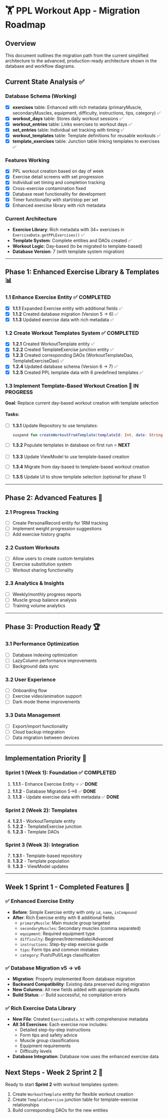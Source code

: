 # 🏋️ PPL Workout App - Migration Roadmap

## Overview
This document outlines the migration path from the current simplified architecture to the advanced, production-ready architecture shown in the database and workflow diagrams.

## Current State Analysis ✅

### Database Schema (Working)
- [x] **exercises** table: Enhanced with rich metadata (primaryMuscle, secondaryMuscles, equipment, difficulty, instructions, tips, category) ✅
- [x] **workout_days** table: Stores daily workout sessions ✅
- [x] **workout_entries** table: Links exercises to workout days ✅
- [x] **set_entries** table: Individual set tracking with timing ✅
- [x] **workout_templates** table: Template definitions for reusable workouts ✅
- [x] **template_exercises** table: Junction table linking templates to exercises ✅

### Features Working
- [x] PPL workout creation based on day of week
- [x] Exercise detail screens with set progression
- [x] Individual set timing and completion tracking
- [x] Cross-exercise contamination fixed
- [x] Database reset functionality for development
- [x] Timer functionality with start/stop per set
- [x] Enhanced exercise library with rich metadata

### Current Architecture
- **Exercise Library**: Rich metadata with 34+ exercises in `ExerciseData.getPPLExercises()` ✅
- **Template System**: Complete entities and DAOs created ✅
- **Workout Logic**: Day-based (to be migrated to template-based)
- **Database Version**: 7 (with template system migration)

---

## Phase 1: Enhanced Exercise Library & Templates 📊

### 1.1 Enhance Exercise Entity ✅ **COMPLETED**
- [x] **1.1.1** Expanded Exercise entity with additional fields ✅
- [x] **1.1.2** Created database migration (Version 5 → 6) ✅
- [x] **1.1.3** Updated exercise data with rich metadata ✅

### 1.2 Create Workout Templates System ✅ **COMPLETED**
- [x] **1.2.1** Created WorkoutTemplate entity ✅
- [x] **1.2.2** Created TemplateExercise junction entity ✅
- [x] **1.2.3** Created corresponding DAOs (WorkoutTemplateDao, TemplateExerciseDao) ✅
- [x] **1.2.4** Updated database schema (Version 6 → 7) ✅
- [x] **1.2.5** Created PPL template data with 6 predefined templates ✅

### 1.3 Implement Template-Based Workout Creation 🚀 **IN PROGRESS**
**Goal**: Replace current day-based workout creation with template selection

#### Tasks:
- [ ] **1.3.1** Update Repository to use templates:
  ```kotlin
  suspend fun createWorkoutFromTemplate(templateId: Int, date: String): List<WorkoutEntry>
  ```

- [ ] **1.3.2** Populate templates in database on first run ⭐ **NEXT**
- [ ] **1.3.3** Update ViewModel to use template-based creation
- [ ] **1.3.4** Migrate from day-based to template-based workout creation
- [ ] **1.3.5** Update UI to show template selection (optional for phase 1)

---

## Phase 2: Advanced Features 🚀

### 2.1 Progress Tracking
- [ ] Create PersonalRecord entity for 1RM tracking
- [ ] Implement weight progression suggestions
- [ ] Add exercise history graphs

### 2.2 Custom Workouts
- [ ] Allow users to create custom templates
- [ ] Exercise substitution system
- [ ] Workout sharing functionality

### 2.3 Analytics & Insights
- [ ] Weekly/monthly progress reports
- [ ] Muscle group balance analysis
- [ ] Training volume analytics

---

## Phase 3: Production Ready 🏆

### 3.1 Performance Optimization
- [ ] Database indexing optimization
- [ ] LazyColumn performance improvements
- [ ] Background data sync

### 3.2 User Experience
- [ ] Onboarding flow
- [ ] Exercise video/animation support
- [ ] Dark mode theme improvements

### 3.3 Data Management
- [ ] Export/import functionality
- [ ] Cloud backup integration
- [ ] Data migration between devices

---

## Implementation Priority 🎯

### Sprint 1 (Week 1): Foundation ✅ **COMPLETED**
1. **1.1.1** - Enhance Exercise Entity ⭐ ✅ **DONE**
2. **1.1.2** - Database Migration 5→6 ✅ **DONE**
3. **1.1.3** - Update exercise data with metadata ✅ **DONE**

### Sprint 2 (Week 2): Templates
4. **1.2.1** - WorkoutTemplate entity
5. **1.2.2** - TemplateExercise junction
6. **1.2.3** - Template DAOs

### Sprint 3 (Week 3): Integration
7. **1.3.1** - Template-based repository
8. **1.3.2** - Template population
9. **1.3.3** - ViewModel updates

---

## Week 1 Sprint 1 - Completed Features 🎯

### ✅ Enhanced Exercise Entity
- **Before**: Simple Exercise entity with only `id`, `name`, `isCompound`
- **After**: Rich Exercise entity with 8 additional fields:
  - `primaryMuscle`: Main muscle group targeted
  - `secondaryMuscles`: Secondary muscles (comma separated)
  - `equipment`: Required equipment type
  - `difficulty`: Beginner/Intermediate/Advanced
  - `instructions`: Step-by-step exercise guide
  - `tips`: Form tips and common mistakes
  - `category`: Push/Pull/Legs classification

### ✅ Database Migration v5 → v6
- **Migration**: Properly implemented Room database migration
- **Backward Compatibility**: Existing data preserved during migration
- **New Columns**: All new fields added with appropriate defaults
- **Build Status**: ✅ Build successful, no compilation errors

### ✅ Rich Exercise Data Library
- **New File**: Created `ExerciseData.kt` with comprehensive metadata
- **All 34 Exercises**: Each exercise now includes:
  - Detailed step-by-step instructions
  - Form tips and safety advice
  - Muscle group classifications
  - Equipment requirements
  - Difficulty levels
- **Database Integration**: Database now uses the enhanced exercise data

## Next Steps - Week 2 Sprint 2 🚀
Ready to start **Sprint 2** with workout templates system:
1. Create `WorkoutTemplate` entity for flexible workout creation
2. Create `TemplateExercise` junction table for template-exercise relationships
3. Build corresponding DAOs for the new entities
